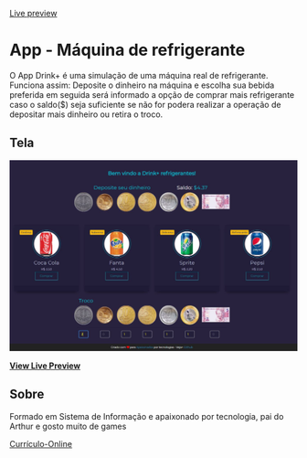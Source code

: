 
[Live preview](https://wesleysilva.netlify.com/pages/item-cad-javascript.html/?target=_blank)

# App - Máquina de refrigerante

O App Drink+ é uma simulação de uma máquina real de refrigerante. Funciona assim: Deposite o dinheiro na máquina e escolha sua bebida preferida em seguida será informado a opção de comprar mais refrigerante caso o saldo($) seja suficiente se não for podera realizar a operação de depositar mais dinheiro ou retira o troco. 

## Tela

![Tela](https://github.com/Wesley-Silva/Drink/blob/main/Drink%2B/img/tela.JPG)

**[View Live Preview](https://github.com/Wesley-Silva/Contatos/blob/master/assets/pages/img/tela%20do%20sistema.JPG)**

## Sobre

Formado em Sistema de Informação e apaixonado por tecnologia, pai do Arthur e gosto muito de games

[Currículo-Online](https://wesleysilva.netlify.app/?target=_blank)
